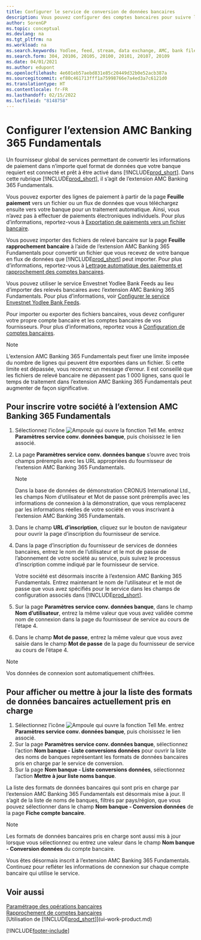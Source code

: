 ```yaml
---
title: Configurer le service de conversion de données bancaires
description: Vous pouvez configurer des comptes bancaires pour suivre les transactions et importer ou exporter des flux bancaires, tels que Yodlee.
author: SorenGP
ms.topic: conceptual
ms.devlang: na
ms.tgt_pltfrm: na
ms.workload: na
ms.search.keywords: Yodlee, feed, stream, data exchange, AMC, bank file import, bank file export, re-export, bank transfer, AMC, AMC Banking 365 Fundamentals extension, funds transfer
ms.search.form: 304, 20106, 20105, 20100, 20101, 20107, 20109
ms.date: 04/01/2021
ms.author: edupont
ms.openlocfilehash: 4e601eb57aebd831e85c20449d32b0e52acb387a
ms.sourcegitcommit: ef80c461713fff1a75998766e7a4ed3a7c6121d0
ms.translationtype: HT
ms.contentlocale: fr-FR
ms.lasthandoff: 02/15/2022
ms.locfileid: "8148758"
---
```

# <a name="set-up-the-amc-banking-365-fundamentals-extension"></a>Configurer l’extension AMC Banking 365 Fundamentals
Un fournisseur global de services permettant de convertir les informations de paiement dans n’importe quel format de données que votre banque requiert est connecté et prêt à être activé dans [!INCLUDE[prod_short](includes/prod_short.md)]. Dans cette rubrique [!INCLUDE[prod_short](includes/prod_short.md)], il s’agit de l’extension AMC Banking 365 Fundamentals.

Vous pouvez exporter des lignes de paiement à partir de la page **Feuille paiement** vers un fichier ou un flux de données que vous téléchargez ensuite vers votre banque pour un traitement automatique. Ainsi, vous n’avez pas à effectuer de paiements électroniques individuels. Pour plus d’informations, reportez-vous à [Exportation de paiements vers un fichier bancaire](finance-make-payments-with-bank-data-conversion-service-or-sepa-credit-transfer.md#exporting-payments-to-a-bank-file).

Vous pouvez importer des fichiers de relevé bancaire sur la page **Feuille rapprochement bancaire** à l’aide de l’extension AMC Banking 365 Fundamentals pour convertir un fichier que vous recevez de votre banque en flux de données que [!INCLUDE[prod_short](includes/prod_short.md)] peut importer. Pour plus d’informations, reportez-vous à [Lettrage automatique des paiements et rapprochement des comptes bancaires](receivables-apply-payments-auto-reconcile-bank-accounts.md).

Vous pouvez utiliser le service Envestnet Yodlee Bank Feeds au lieu d’importer des relevés bancaires avec l’extension AMC Banking 365 Fundamentals. Pour plus d’informations, voir [Configurer le service Envestnet Yodlee Bank Feeds](bank-how-setup-bank-statement-service.md).

Pour importer ou exporter des fichiers bancaires, vous devez configurer votre propre compte bancaire et les comptes bancaires de vos fournisseurs. Pour plus d’informations, reportez vous à [Configuration de comptes bancaires](bank-how-setup-bank-accounts.md).

> [!NOTE]  
> L’extension AMC Banking 365 Fundamentals peut fixer une limite imposée du nombre de lignes qui peuvent être exportées dans un fichier. Si cette limite est dépassée, vous recevrez un message d’erreur. Il est conseillé que les fichiers de relevé bancaire ne dépassent pas 1 000 lignes, sans quoi le temps de traitement dans l’extension AMC Banking 365 Fundamentals peut augmenter de façon significative.

## <a name="to-sign-your-company-up-for-the-amc-banking-365-fundamentals-extension"></a>Pour inscrire votre société à l’extension AMC Banking 365 Fundamentals
1. Sélectionnez l’icône ![Ampoule qui ouvre la fonction Tell Me.](media/ui-search/search_small.png "Dites-moi ce que vous voulez faire") entrez **Paramètres service conv. données banque**, puis choisissez le lien associé.  
2. La page **Paramètres service conv. données banque** s’ouvre avec trois champs préremplis avec les URL appropriées du fournisseur de l’extension AMC Banking 365 Fundamentals.

    > [!NOTE]  
    >   Dans la base de données de démonstration CRONUS International Ltd., les champs Nom d’utilisateur et Mot de passe sont préremplis avec les informations de connexion à la démonstration, que vous remplacerez par les informations réelles de votre société en vous inscrivant à l’extension AMC Banking 365 Fundamentals.
3. Dans le champ **URL d’inscription**, cliquez sur le bouton de navigateur pour ouvrir la page d’inscription du fournisseur de service.  
4. Dans la page d’inscription du fournisseur de services de données bancaires, entrez le nom de l’utilisateur et le mot de passe de l’abonnement de votre société au service, puis suivez le processus d’inscription comme indiqué par le fournisseur de service.

    Votre société est désormais inscrite à l’extension AMC Banking 365 Fundamentals. Entrez maintenant le nom de l’utilisateur et le mot de passe que vous avez spécifiés pour le service dans les champs de configuration associés dans [!INCLUDE[prod_short](includes/prod_short.md)].

5. Sur la page **Paramètres service conv. données banque**, dans le champ **Nom d’utilisateur**, entrez la même valeur que vous avez validée comme nom de connexion dans la page du fournisseur de service au cours de l’étape 4.
6. Dans le champ **Mot de passe**, entrez la même valeur que vous avez saisie dans le champ **Mot de passe** de la page du fournisseur de service au cours de l’étape 4.

> [!NOTE]  
> Vos données de connexion sont automatiquement chiffrées.

## <a name="to-view-or-update-the-list-of-currently-supported-bank-data-formats"></a>Pour afficher ou mettre à jour la liste des formats de données bancaires actuellement pris en charge
1. Sélectionnez l’icône ![Ampoule qui ouvre la fonction Tell Me.](media/ui-search/search_small.png "Dites-moi ce que vous voulez faire") entrez **Paramètres service conv. données banque**, puis choisissez le lien associé.
2. Sur la page **Paramètres service conv. données banque**, sélectionnez l’action **Nom banque - Liste conversions données** pour ouvrir la liste des noms de banques représentant les formats de données bancaires pris en charge par le service de conversion.
3. Sur la page **Nom banque - Liste conversions données**, sélectionnez l’action **Mettre à jour liste noms banque**.

La liste des formats de données bancaires qui sont pris en charge par l’extension AMC Banking 365 Fundamentals est désormais mise à jour. Il s’agit de la liste de noms de banques, filtrés par pays/région, que vous pouvez sélectionner dans le champ **Nom banque - Conversion données** de la page **Fiche compte bancaire**.

> [!NOTE]  
>   Les formats de données bancaires pris en charge sont aussi mis à jour lorsque vous sélectionnez ou entrez une valeur dans le champ **Nom banque - Conversion données** du compte bancaire.

Vous êtes désormais inscrit à l’extension AMC Banking 365 Fundamentals. Continuez pour refléter les informations de connexion sur chaque compte bancaire qui utilise le service.

## <a name="see-also"></a>Voir aussi
[Paramétrage des opérations bancaires](bank-setup-banking.md)  
[Rapprochement de comptes bancaires](bank-manage-bank-accounts.md)  
[Utilisation de [!INCLUDE[prod_short](includes/prod_short.md)]](ui-work-product.md)


[!INCLUDE[footer-include](includes/footer-banner.md)]